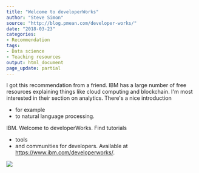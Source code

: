 ```yaml
---
title: "Welcome to developerWorks"
author: "Steve Simon"
source: "http://blog.pmean.com/developer-works/"
date: "2018-03-23"
categories:
- Recommendation
tags:
- Data science
- Teaching resources
output: html_document
page_update: partial
---
```


I got this recommendation from a friend. IBM has a large number of free
resources explaining things like cloud computing and blockchain. I'm
most interested in their section on analytics. There's a nice
introduction
- for example
- to natural language processing.

<!---More--->

IBM. Welcome to developerWorks. Find tutorials
- tools
- and communities
for developers. Available at <https://www.ibm.com/developerworks/>.

![](http://www.pmean.com/new-images/18/developer-works01.png)




